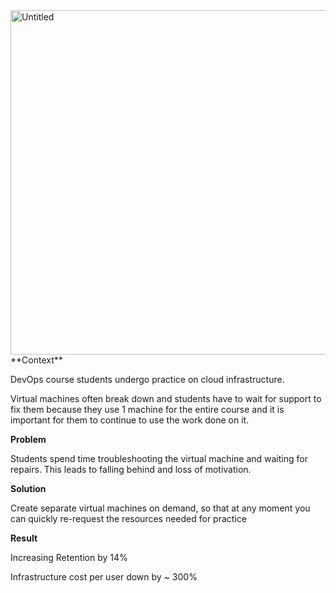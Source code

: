<img width="551" alt="Untitled" src="https://github.com/user-attachments/assets/8ec2d0df-6b95-4355-9a36-b8718ba051fd">
**Context**

DevOps course students undergo practice on cloud infrastructure.

Virtual machines often break down and students have to wait for support to fix them because they use 1 machine for the entire course and it is important for them to continue to use the work done on it.

**Problem**

Students spend time troubleshooting the virtual machine and waiting for repairs. This leads to falling behind and loss of motivation.

**Solution**

Create separate virtual machines on demand, so that at any moment you can quickly re-request the resources needed for practice

**Result**

Increasing Retention by 14%

Infrastructure cost per user down by ~ 300%

